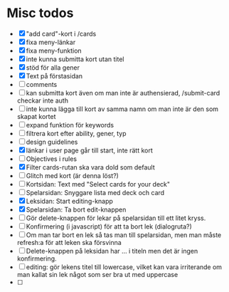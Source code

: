 # Misc todos
- [x] "add card"-kort i /cards
- [x] fixa meny-länkar
- [x] fixa meny-funktion
- [x] inte kunna submitta kort utan titel
- [x] stöd för alla gener
- [x] Text på förstasidan
- [ ] comments
- [ ] kan submitta kort även om man inte är authensierad, /submit-card checkar inte auth
- [ ] inte kunna lägga till kort av samma namn om man inte är den som skapat kortet
- [ ] expand funktion för keywords
- [ ] filtrera kort efter ability, gener, typ
- [ ] design guidelines
- [x] länkar i user page går till start, inte rätt kort
- [ ] Objectives i rules
- [x] Filter cards-rutan ska vara dold som default
- [ ] Glitch med kort (är denna löst?)
- [ ] Kortsidan: Text med "Select cards for your deck"
- [ ] Spelarsidan: Snyggare lista med deck och card
- [x] Leksidan: Start editing-knapp
- [x] Spelarsidan: Ta bort edit-knappen
- [ ] Gör delete-knappen för lekar på spelarsidan till ett litet kryss.
- [ ] Konfirmering (i javascript) för att ta bort lek (dialogruta?)
- [ ] Om man tar bort en lek så tas man till spelarsidan, men man måste refresh:a för att leken ska försvinna
- [ ] Delete-knappen på leksidan har ... i titeln men det är ingen konfirmering.
- [ ] editing: <lektitel> gör lekens titel till lowercase, vilket kan vara irriterande om man kallat sin lek något som ser bra ut med uppercase
- [ ] 
